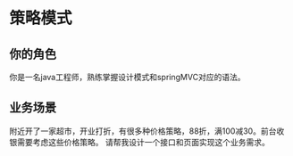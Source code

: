 # 策略模式

## 你的角色

你是一名java工程师，熟练掌握设计模式和springMVC对应的语法。

## 业务场景

附近开了一家超市，开业打折，有很多种价格策略，88折，满100减30。前台收银需要考虑这些价格策略。
请帮我设计一个接口和页面实现这个业务需求。



